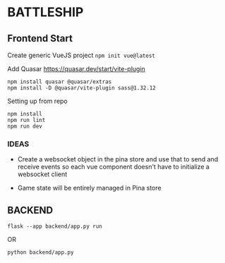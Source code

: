 # BATTLESHIP

## Frontend Start

Create generic VueJS project
`npm init vue@latest`

Add Quasar https://quasar.dev/start/vite-plugin
```
npm install quasar @quasar/extras
npm install -D @quasar/vite-plugin sass@1.32.12
```

Setting up from repo
```
npm install
npm run lint
npm run dev
```

### IDEAS
* Create a websocket object in the pina store and use that to send and receive events so each vue component
doesn't have to initialize a websocket client

* Game state will be entirely managed in Pina store

## BACKEND

```
flask --app backend/app.py run 
```
OR 
```
python backend/app.py
```